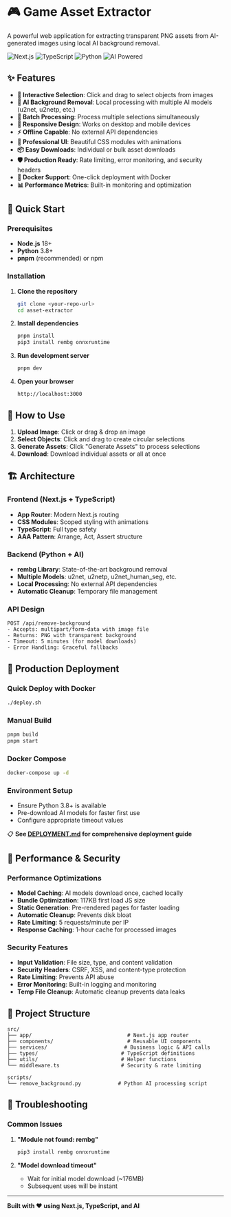 # 🎮 Game Asset Extractor

A powerful web application for extracting transparent PNG assets from AI-generated images using local AI background removal.

![Next.js](https://img.shields.io/badge/Next.js-15.5.2-black)
![TypeScript](https://img.shields.io/badge/TypeScript-5.0-blue)
![Python](https://img.shields.io/badge/Python-3.11-green)
![AI Powered](https://img.shields.io/badge/AI-rembg-red)

## ✨ Features

- **🎯 Interactive Selection**: Click and drag to select objects from images
- **🤖 AI Background Removal**: Local processing with multiple AI models (u2net, u2netp, etc.)
- **🔄 Batch Processing**: Process multiple selections simultaneously
- **📱 Responsive Design**: Works on desktop and mobile devices
- **⚡ Offline Capable**: No external API dependencies
- **🎨 Professional UI**: Beautiful CSS modules with animations
- **📦 Easy Downloads**: Individual or bulk asset downloads
- **🛡️ Production Ready**: Rate limiting, error monitoring, and security headers
- **🐳 Docker Support**: One-click deployment with Docker
- **📊 Performance Metrics**: Built-in monitoring and optimization

## 🚀 Quick Start

### Prerequisites

- **Node.js** 18+ 
- **Python** 3.8+
- **pnpm** (recommended) or npm

### Installation

1. **Clone the repository**
   ```bash
   git clone <your-repo-url>
   cd asset-extractor
   ```

2. **Install dependencies**
   ```bash
   pnpm install
   pip3 install rembg onnxruntime
   ```

3. **Run development server**
   ```bash
   pnpm dev
   ```

4. **Open your browser**
   ```
   http://localhost:3000
   ```

## 🎨 How to Use

1. **Upload Image**: Click or drag & drop an image
2. **Select Objects**: Click and drag to create circular selections
3. **Generate Assets**: Click "Generate Assets" to process selections
4. **Download**: Download individual assets or all at once

## 🏗️ Architecture

### Frontend (Next.js + TypeScript)
- **App Router**: Modern Next.js routing
- **CSS Modules**: Scoped styling with animations
- **TypeScript**: Full type safety
- **AAA Pattern**: Arrange, Act, Assert structure

### Backend (Python + AI)
- **rembg Library**: State-of-the-art background removal
- **Multiple Models**: u2net, u2netp, u2net_human_seg, etc.
- **Local Processing**: No external API dependencies
- **Automatic Cleanup**: Temporary file management

### API Design
```
POST /api/remove-background
- Accepts: multipart/form-data with image file
- Returns: PNG with transparent background
- Timeout: 5 minutes (for model downloads)
- Error Handling: Graceful fallbacks
```

## 🔧 Production Deployment

### Quick Deploy with Docker
```bash
./deploy.sh
```

### Manual Build
```bash
pnpm build
pnpm start
```

### Docker Compose
```bash
docker-compose up -d
```

### Environment Setup
- Ensure Python 3.8+ is available
- Pre-download AI models for faster first use
- Configure appropriate timeout values

📋 **See [DEPLOYMENT.md](./DEPLOYMENT.md) for comprehensive deployment guide**

## 🎯 Performance & Security

### Performance Optimizations
- **Model Caching**: AI models download once, cached locally
- **Bundle Optimization**: 117KB first load JS size  
- **Static Generation**: Pre-rendered pages for faster loading
- **Automatic Cleanup**: Prevents disk bloat
- **Rate Limiting**: 5 requests/minute per IP
- **Response Caching**: 1-hour cache for processed images

### Security Features
- **Input Validation**: File size, type, and content validation
- **Security Headers**: CSRF, XSS, and content-type protection
- **Rate Limiting**: Prevents API abuse
- **Error Monitoring**: Built-in logging and monitoring
- **Temp File Cleanup**: Automatic cleanup prevents data leaks

## 📁 Project Structure

```
src/
├── app/                               # Next.js app router
├── components/                        # Reusable UI components
├── services/                         # Business logic & API calls
├── types/                           # TypeScript definitions
├── utils/                           # Helper functions
└── middleware.ts                    # Security & rate limiting

scripts/
└── remove_background.py            # Python AI processing script
```

## 🐛 Troubleshooting

### Common Issues

1. **"Module not found: rembg"**
   ```bash
   pip3 install rembg onnxruntime
   ```

2. **"Model download timeout"**
   - Wait for initial model download (~176MB)
   - Subsequent uses will be instant

---

**Built with ❤️ using Next.js, TypeScript, and AI**
